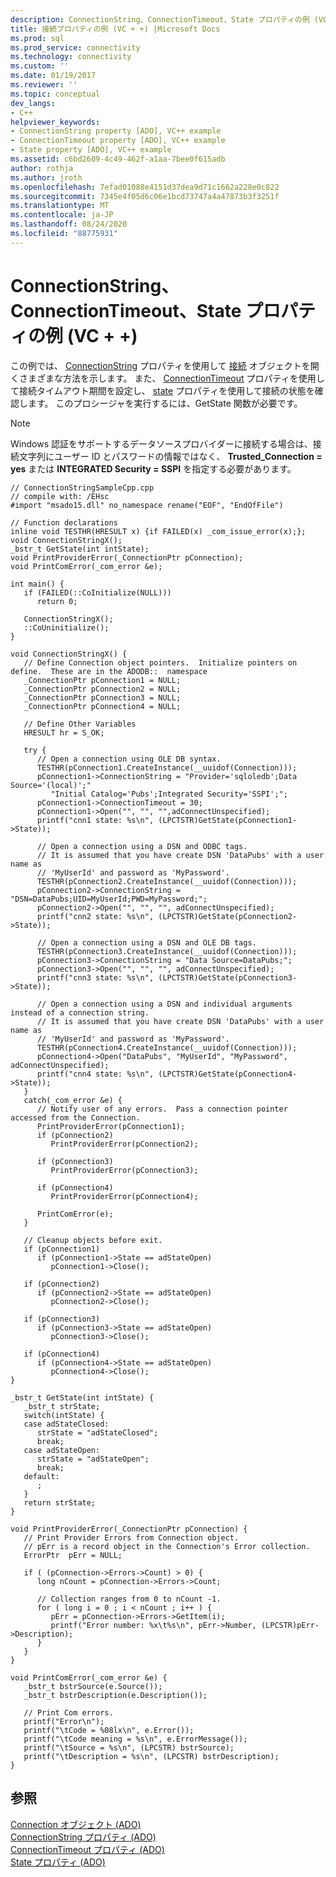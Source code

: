```yaml
---
description: ConnectionString、ConnectionTimeout、State プロパティの例 (VC + +)
title: 接続プロパティの例 (VC + +) |Microsoft Docs
ms.prod: sql
ms.prod_service: connectivity
ms.technology: connectivity
ms.custom: ''
ms.date: 01/19/2017
ms.reviewer: ''
ms.topic: conceptual
dev_langs:
- C++
helpviewer_keywords:
- ConnectionString property [ADO], VC++ example
- ConnectionTimeout property [ADO], VC++ example
- State property [ADO], VC++ example
ms.assetid: c6bd2609-4c49-462f-a1aa-7bee0f615adb
author: rothja
ms.author: jroth
ms.openlocfilehash: 7efad01088e4151d37dea9d71c1662a228e0c822
ms.sourcegitcommit: 7345e4f05d6c06e1bcd73747a4a47873b3f3251f
ms.translationtype: MT
ms.contentlocale: ja-JP
ms.lasthandoff: 08/24/2020
ms.locfileid: "88775931"
---
```

# <a name="connectionstring-connectiontimeout-and-state-properties-example-vc"></a>ConnectionString、ConnectionTimeout、State プロパティの例 (VC + +)
この例では、 [ConnectionString](./connectionstring-property-ado.md) プロパティを使用して [接続](./connection-object-ado.md) オブジェクトを開くさまざまな方法を示します。 また、 [ConnectionTimeout](./connectiontimeout-property-ado.md) プロパティを使用して接続タイムアウト期間を設定し、 [state](./state-property-ado.md) プロパティを使用して接続の状態を確認します。 このプロシージャを実行するには、GetState 関数が必要です。  
  
> [!NOTE]
>  Windows 認証をサポートするデータソースプロバイダーに接続する場合は、接続文字列にユーザー ID とパスワードの情報ではなく、 **Trusted_Connection = yes** または **INTEGRATED Security = SSPI** を指定する必要があります。  
  
```  
// ConnectionStringSampleCpp.cpp  
// compile with: /EHsc  
#import "msado15.dll" no_namespace rename("EOF", "EndOfFile")  
  
// Function declarations  
inline void TESTHR(HRESULT x) {if FAILED(x) _com_issue_error(x);};  
void ConnectionStringX();  
_bstr_t GetState(int intState);   
void PrintProviderError(_ConnectionPtr pConnection);  
void PrintComError(_com_error &e);  
  
int main() {  
   if (FAILED(::CoInitialize(NULL)))  
      return 0;  
  
   ConnectionStringX();  
   ::CoUninitialize();  
}  
  
void ConnectionStringX() {  
   // Define Connection object pointers.  Initialize pointers on define.  These are in the ADODB::  namespace  
   _ConnectionPtr pConnection1 = NULL;  
   _ConnectionPtr pConnection2 = NULL;  
   _ConnectionPtr pConnection3 = NULL;  
   _ConnectionPtr pConnection4 = NULL;  
  
   // Define Other Variables  
   HRESULT hr = S_OK;  
  
   try {  
      // Open a connection using OLE DB syntax.  
      TESTHR(pConnection1.CreateInstance(__uuidof(Connection)));  
      pConnection1->ConnectionString = "Provider='sqloledb';Data Source='(local)';"  
         "Initial Catalog='Pubs';Integrated Security='SSPI';";  
      pConnection1->ConnectionTimeout = 30;  
      pConnection1->Open("", "", "",adConnectUnspecified);  
      printf("cnn1 state: %s\n", (LPCTSTR)GetState(pConnection1->State));  
  
      // Open a connection using a DSN and ODBC tags.  
      // It is assumed that you have create DSN 'DataPubs' with a user name as   
      // 'MyUserId' and password as 'MyPassword'.  
      TESTHR(pConnection2.CreateInstance(__uuidof(Connection)));  
      pConnection2->ConnectionString = "DSN=DataPubs;UID=MyUserId;PWD=MyPassword;";  
      pConnection2->Open("", "", "", adConnectUnspecified);  
      printf("cnn2 state: %s\n", (LPCTSTR)GetState(pConnection2->State));  
  
      // Open a connection using a DSN and OLE DB tags.  
      TESTHR(pConnection3.CreateInstance(__uuidof(Connection)));  
      pConnection3->ConnectionString = "Data Source=DataPubs;";  
      pConnection3->Open("", "", "", adConnectUnspecified);  
      printf("cnn3 state: %s\n", (LPCTSTR)GetState(pConnection3->State));  
  
      // Open a connection using a DSN and individual arguments instead of a connection string.  
      // It is assumed that you have create DSN 'DataPubs' with a user name as   
      // 'MyUserId' and password as 'MyPassword'.  
      TESTHR(pConnection4.CreateInstance(__uuidof(Connection)));  
      pConnection4->Open("DataPubs", "MyUserId", "MyPassword", adConnectUnspecified);  
      printf("cnn4 state: %s\n", (LPCTSTR)GetState(pConnection4->State));  
   }  
   catch(_com_error &e) {  
      // Notify user of any errors.  Pass a connection pointer accessed from the Connection.  
      PrintProviderError(pConnection1);  
      if (pConnection2)  
         PrintProviderError(pConnection2);  
  
      if (pConnection3)  
         PrintProviderError(pConnection3);  
  
      if (pConnection4)  
         PrintProviderError(pConnection4);  
  
      PrintComError(e);  
   }  
  
   // Cleanup objects before exit.  
   if (pConnection1)  
      if (pConnection1->State == adStateOpen)  
         pConnection1->Close();  
  
   if (pConnection2)  
      if (pConnection2->State == adStateOpen)  
         pConnection2->Close();  
  
   if (pConnection3)  
      if (pConnection3->State == adStateOpen)  
         pConnection3->Close();  
  
   if (pConnection4)  
      if (pConnection4->State == adStateOpen)  
         pConnection4->Close();  
}  
  
_bstr_t GetState(int intState) {  
   _bstr_t strState;   
   switch(intState) {  
   case adStateClosed:  
      strState = "adStateClosed";  
      break;  
   case adStateOpen:  
      strState = "adStateOpen";  
      break;  
   default:  
      ;  
   }  
   return strState;  
}  
  
void PrintProviderError(_ConnectionPtr pConnection) {  
   // Print Provider Errors from Connection object.  
   // pErr is a record object in the Connection's Error collection.  
   ErrorPtr  pErr = NULL;  
  
   if ( (pConnection->Errors->Count) > 0) {  
      long nCount = pConnection->Errors->Count;  
  
      // Collection ranges from 0 to nCount -1.  
      for ( long i = 0 ; i < nCount ; i++ ) {  
         pErr = pConnection->Errors->GetItem(i);  
         printf("Error number: %x\t%s\n", pErr->Number, (LPCSTR)pErr->Description);  
      }  
   }  
}  
  
void PrintComError(_com_error &e) {  
   _bstr_t bstrSource(e.Source());  
   _bstr_t bstrDescription(e.Description());  
  
   // Print Com errors.    
   printf("Error\n");  
   printf("\tCode = %08lx\n", e.Error());  
   printf("\tCode meaning = %s\n", e.ErrorMessage());  
   printf("\tSource = %s\n", (LPCSTR) bstrSource);  
   printf("\tDescription = %s\n", (LPCSTR) bstrDescription);  
}  
```  
  
## <a name="see-also"></a>参照  
 [Connection オブジェクト (ADO)](./connection-object-ado.md)   
 [ConnectionString プロパティ (ADO)](./connectionstring-property-ado.md)   
 [ConnectionTimeout プロパティ (ADO)](./connectiontimeout-property-ado.md)   
 [State プロパティ (ADO)](./state-property-ado.md)